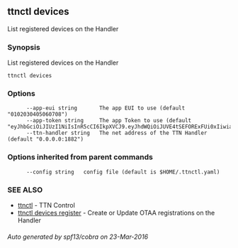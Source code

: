 ## ttnctl devices

List registered devices on the Handler

### Synopsis


List registered devices on the Handler

```
ttnctl devices
```

### Options

```
      --app-eui string       The app EUI to use (default "0102030405060708")
      --app-token string     The app Token to use (default "eyJhbGciOiJIUzI1NiIsInR5cCI6IkpXVCJ9.eyJhdWQiOiJUVE4tSEFORExFUi0xIiwiaXNzIjoiVGhlVGhpbmdzVGhlTmV0d29yayIsInN1YiI6IjAxMDIwMzA0MDUwNjA3MDgifQ.zMHNXAVgQj672lwwDVmfYshpMvPwm6A8oNWJ7teGS2A")
      --ttn-handler string   The net address of the TTN Handler (default "0.0.0.0:1882")
```

### Options inherited from parent commands

```
      --config string   config file (default is $HOME/.ttnctl.yaml)
```

### SEE ALSO
* [ttnctl](ttnctl)	 - TTN Control
* [ttnctl devices register](ttnctl_devices_register)	 - Create or Update OTAA registrations on the Handler

###### Auto generated by spf13/cobra on 23-Mar-2016
